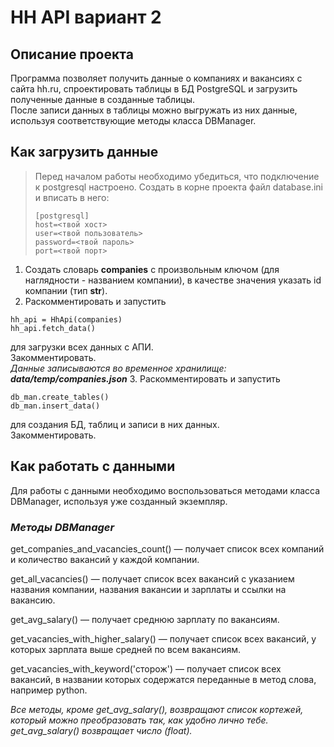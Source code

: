 # HH API вариант 2

## Описание проекта

Программа позволяет получить данные о компаниях и вакансиях с сайта hh.ru, спроектировать таблицы в БД PostgreSQL и загрузить полученные данные в созданные таблицы.<br />
После записи данных в таблицы можно выгружать из них данные, используя соответствующие методы класса DBManager.

## Как загрузить данные

> Перед началом работы необходимо убедиться, что подключение к postgresql настроено.
> Создать в корне проекта файл database.ini и вписать в него:
> ```commandline
> [postgresql]
> host=<твой хост>
> user=<твой пользователь>
> password=<твой пароль>
> port=<твой порт>
> ```

1. Создать словарь **companies** с произвольным ключом (для наглядности - названием компании), в качестве значения указать id компании (тип **str**).
2. Раскомментировать и запустить
```commandline
hh_api = HhApi(companies)
hh_api.fetch_data()
```
для загрузки всех данных c АПИ.<br />
Закомментировать.<br />
_Данные записываются во временное хранилище: **data/temp/companies.json**_
3. Раскомментировать и запустить
```commandline
db_man.create_tables()
db_man.insert_data()
```
для создания БД, таблиц и записи в них данных.<br />
Закомментировать.

## Как работать с данными

Для работы с данными необходимо воспользоваться методами класса DBManager, используя уже созданный экземпляр.<br />

### _Методы DBManager_
get_companies_and_vacancies_count()
 — получает список всех компаний и количество вакансий у каждой компании.
 
get_all_vacancies()
 — получает список всех вакансий с указанием названия компании, названия вакансии и зарплаты и ссылки на вакансию.
 
get_avg_salary()
 — получает среднюю зарплату по вакансиям.
 
get_vacancies_with_higher_salary()
 — получает список всех вакансий, у которых зарплата выше средней по всем вакансиям.
 
get_vacancies_with_keyword('сторож')
 — получает список всех вакансий, в названии которых содержатся переданные в метод слова, например python.

_Все методы, кроме get_avg_salary(), возвращают список кортежей, который можно преобразовать так, как удобно лично тебе.
get_avg_salary() возвращает число (float)._